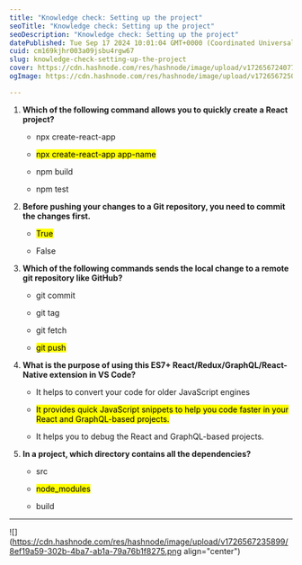 ```yaml
---
title: "Knowledge check: Setting up the project"
seoTitle: "Knowledge check: Setting up the project"
seoDescription: "Knowledge check: Setting up the project"
datePublished: Tue Sep 17 2024 10:01:04 GMT+0000 (Coordinated Universal Time)
cuid: cm169kjhr003a09jsbu4rgw67
slug: knowledge-check-setting-up-the-project
cover: https://cdn.hashnode.com/res/hashnode/image/upload/v1726567240775/ed4b3738-d3ba-493e-b0ce-e9c7d0db953a.jpeg
ogImage: https://cdn.hashnode.com/res/hashnode/image/upload/v1726567250666/5f076b14-fdd9-4f77-8d37-b9a1870c694b.jpeg

---
```


1. **Which of the following command allows you to quickly create a React project?**
    
    * npx create-react-app
        
    * <mark>npx create-react-app app-name</mark>
        
    * npm build
        
    * npm test
        
2. **Before pushing your changes to a Git repository, you need to commit the changes first.**
    
    * <mark>True</mark>
        
    * False
        
3. **Which of the following commands sends the local change to a remote git repository like GitHub?**
    
    * git commit
        
    * git tag
        
    * git fetch
        
    * <mark>git push</mark>
        
4. **What is the purpose of using this ES7+ React/Redux/GraphQL/React-Native extension in VS Code?**
    
    * It helps to convert your code for older JavaScript engines
        
    * <mark>It provides quick JavaScript snippets to help you code faster in your React and GraphQL-based projects.</mark>
        
    * It helps you to debug the React and GraphQL-based projects.
        
5. **In a project, which directory contains all the dependencies?**
    
    * src
        
    * <mark>node_modules</mark>
        
    * build
        

---

![](https://cdn.hashnode.com/res/hashnode/image/upload/v1726567235899/8ef19a59-302b-4ba7-ab1a-79a76b1f8275.png align="center")